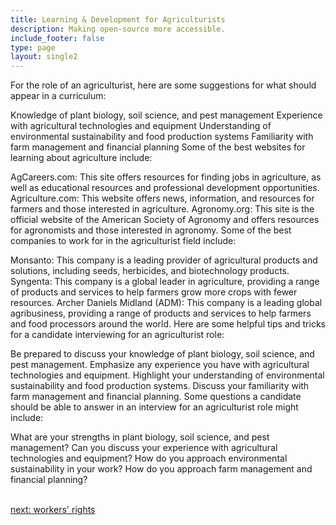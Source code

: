 ```yaml
---
title: Learning & Development for Agriculturists
description: Making open-source more accessible.
include_footer: false
type: page
layout: single2
---
```


<p>
For the role of an agriculturist, here are some suggestions for what should appear in a curriculum:

Knowledge of plant biology, soil science, and pest management
Experience with agricultural technologies and equipment
Understanding of environmental sustainability and food production systems
Familiarity with farm management and financial planning
Some of the best websites for learning about agriculture include:

AgCareers.com: This site offers resources for finding jobs in agriculture, as well as educational resources and professional development opportunities.
Agriculture.com: This website offers news, information, and resources for farmers and those interested in agriculture.
Agronomy.org: This site is the official website of the American Society of Agronomy and offers resources for agronomists and those interested in agronomy.
Some of the best companies to work for in the agriculturist field include:

Monsanto: This company is a leading provider of agricultural products and solutions, including seeds, herbicides, and biotechnology products.
Syngenta: This company is a global leader in agriculture, providing a range of products and services to help farmers grow more crops with fewer resources.
Archer Daniels Midland (ADM): This company is a leading global agribusiness, providing a range of products and services to help farmers and food processors around the world.
Here are some helpful tips and tricks for a candidate interviewing for an agriculturist role:

Be prepared to discuss your knowledge of plant biology, soil science, and pest management.
Emphasize any experience you have with agricultural technologies and equipment.
Highlight your understanding of environmental sustainability and food production systems.
Discuss your familiarity with farm management and financial planning.
Some questions a candidate should be able to answer in an interview for an agriculturist role might include:

What are your strengths in plant biology, soil science, and pest management?
Can you discuss your experience with agricultural technologies and equipment?
How do you approach environmental sustainability in your work?
How do you approach farm management and financial planning?

<br>
<a href="https://workdojos.com/agriculturist/rights">next: workers' rights</a>
</p>